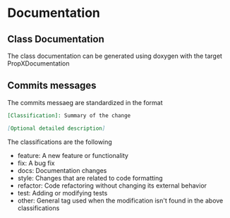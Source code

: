 # Documentation

## Class Documentation
The class documentation can be generated using doxygen with the target PropXDocumentation

## Commits messages
The commits messaeg are standardized in the format

```Markdown
[Classification]: Summary of the change

[Optional detailed description]
```

The classifications are the following
- feature: A new feature or functionality
- fix: A bug fix
- docs: Documentation changes
- style: Changes that are related to code formatting
- refactor: Code refactoring without changing its external behavior
- test: Adding or modifying tests
- other: General tag used when the modification isn't found in the above classifications